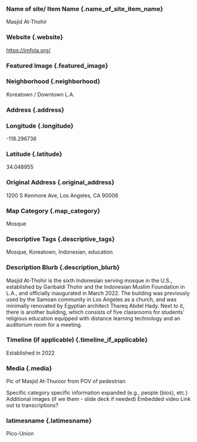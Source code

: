 ### Name of site/ Item Name {.name_of_site_item_name}
Masjid At-Thohir

### Website {.website}
https://imfola.org/

### Featured Image {.featured_image}


### Neighborhood {.neighborhood}
Koreatown / Downtown L.A.

### Address {.address}
### Longitude {.longitude}
-118.296736
### Latitude {.latitude}
34.048955
### Original Address {.original_address}
1200 S Kenmore Ave, Los Angeles, CA 90006

### Map Category  {.map_category}
Mosque

### Descriptive Tags {.descriptive_tags}
Mosque, Koreatown, Indonesian, education

### Description Blurb {.description_blurb}
Masjid At-Thohir is the sixth Indonesian serving mosque in the U.S., established by Garibaldi Thohir and the Indonesian Muslim Foundation in L.A., and officially inaugurated in March 2022. The building was previously used by the Samoan community in Los Angeles as a church, and was minimally renovated by Egyptian architect Thareq Abdel Hady. Next to it, there is another building, which consists of five classrooms for students' religious education equipped with distance learning technology and an auditorium room for a meeting.

### Timeline (if applicable) {.timeline_if_applicable}
Established in 2022

### Media  {.media}

Pic of Masjid At-Thuroor from POV of pedestrian


Specific category specific information expanded (e.g., people (bios), etc.)
Additional images (if we them - slide deck if needed)
Embedded video
Link out to transcriptions?



### latimesname {.latimesname}
Pico-Union